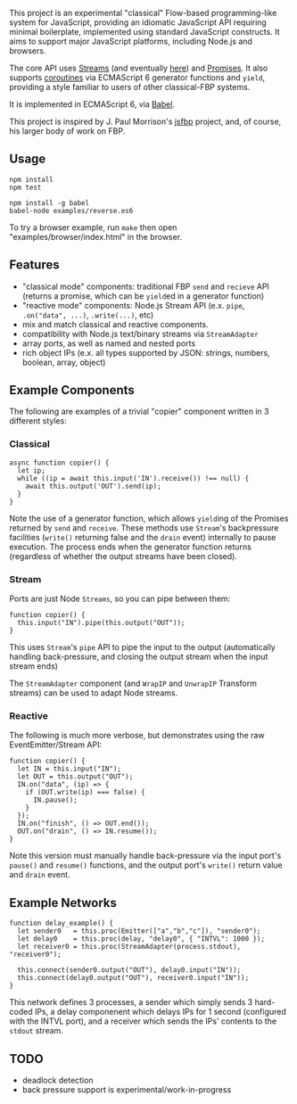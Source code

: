 This project is an experimental "classical" Flow-based programming-like system for JavaScript, providing an idiomatic JavaScript API requiring minimal boilerplate, implemented using standard JavaScript constructs. It aims to support major JavaScript platforms, including Node.js and browsers.

The core API uses [Streams](http://nodejs.org/api/stream.html) (and eventually [here](https://streams.spec.whatwg.org/)) and [Promises](https://promisesaplus.com/). It also supports [coroutines](https://github.com/petkaantonov/bluebird/blob/master/API.md#promisecoroutinegeneratorfunction-generatorfunction---function) via ECMAScript 6 generator functions and `yield`, providing a style familiar to users of other classical-FBP systems.

It is implemented in ECMAScript 6, via [Babel](https://babeljs.io/).

This project is inspired by J. Paul Morrison's [jsfbp](https://github.com/jpaulm/jsfbp) project, and, of course, his larger body of work on FBP.

Usage
-----
    
    npm install
    npm test

    npm install -g babel
    babel-node examples/reverse.es6

To try a browser example, run `make` then open "examples/browser/index.html" in the browser.

Features
--------

* "classical mode" components: traditional FBP `send` and `recieve` API (returns a promise, which can be `yield`ed in a generator function)
* "reactive mode"  components: Node.js Stream API (e.x. `pipe`, `.on("data", ...)`, `.write(...)`, etc)
* mix and match classical and reactive components.
* compatibility with Node.js text/binary streams via `StreamAdapter`
* array ports, as well as named and nested ports
* rich object IPs (e.x. all types supported by JSON: strings, numbers, boolean, array, object)

Example Components
------------------

The following are examples of a trivial "copier" component written in 3 different styles:

### Classical

    async function copier() {
      let ip;
      while ((ip = await this.input('IN').receive()) !== null) {
        await this.output('OUT').send(ip);
      }
    }

Note the use of a generator function, which allows `yield`ing of the Promises returned by `send` and `receive`. These methods use `Stream`'s backpressure facilities (`write()` returning false and the `drain` event) internally to pause execution. The process ends when the generator function returns (regardless of whether the output streams have been closed).

### Stream

Ports are just Node `Streams`, so you can pipe between them:

    function copier() {
      this.input("IN").pipe(this.output("OUT"));
    }

This uses `Stream`'s `pipe` API to pipe the input to the output (automatically handling back-pressure, and closing the output stream when the input stream ends)

The `StreamAdapter` component (and `WrapIP` and `UnwrapIP` Transform streams) can be used to adapt Node streams.

### Reactive

The following is much more verbose, but demonstrates using the raw EventEmitter/Stream API:

    function copier() {
      let IN = this.input("IN");
      let OUT = this.output("OUT");
      IN.on("data", (ip) => {
        if (OUT.write(ip) === false) {
          IN.pause();
        }
      });
      IN.on("finish", () => OUT.end());
      OUT.on("drain", () => IN.resume());
    }

Note this version must manually handle back-pressure via the input port's `pause()` and `resume()` functions, and the output port's `write()` return value and `drain` event.

Example Networks
----------------

    function delay_example() {
      let sender0   = this.proc(Emitter(["a","b","c"]), "sender0");
      let delay0    = this.proc(delay, "delay0", { "INTVL": 1000 });
      let receiver0 = this.proc(StreamAdapter(process.stdout), "receiver0");

      this.connect(sender0.output("OUT"), delay0.input("IN"));
      this.connect(delay0.output("OUT"), receiver0.input("IN"));
    }

This network defines 3 processes, a sender which simply sends 3 hard-coded IPs, a delay componenent which delays IPs for 1 second (configured with the INTVL port), and a receiver which sends the IPs' contents to the `stdout` stream.

TODO
----

* deadlock detection
* back pressure support is experimental/work-in-progress
